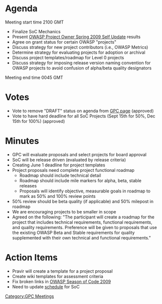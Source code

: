 # Agenda

Meeting start time 2100 GMT

  - Finalize SoC Mechanics
  - Present [OWASP Project Owner Spring 2009 Self
    Update](GPC_Project_Surveys_2009 "wikilink") results
  - Agree on grant status for certain OWASP "projects"
  - Discuss strategy for new project contributors (i.e., OWASP Metrics)
  - Determine strategy for evaluating projects for adoption or archival
  - Discuss project templates/roadmap for Level 0 projects
  - Discuss strategy for imposing release version naming convention for
    OWASP projects to avoid confusion of alpha/beta quality designators

Meeting end time 0045 GMT

# Votes

  - Vote to remove "DRAFT" status on agenda from [GPC
    page](:Category:Global_Projects_Committee "wikilink") (approved)
  - Vote to have hard deadline for all SoC Projects (Sept 15th for 50%,
    Dec 15th for 100%) (approved)

# Minutes

  - GPC will evaluate proposals and select projects for board approval
  - SoC will be release driven (evaluated by release criteria)
  - Creating June 1 deadline for project templates
  - Project proposals need complete project functional roadmap
      - Roadmap should include technical detail
      - Roadmap should include mile markers for alpha, beta, stable
        releases
      - Proposals will identify objective, measurable goals in roadmap
        to mark as 50% and 100% review points
  - 50% review should be beta quality (if applicable) and 50% milepost
    in roadmap
  - We are encouraging projects to be smaller in scope
  - Agreed on the following: "The participant will create a roadmap for
    the project that includes technical requirements, functional
    requirements, and quality requirements. Preference will be given to
    proposals that use the existing OWASP Beta and Stable requirements
    for quality supplemented with their own technical and functional
    requirements."

# Action Items

  - Pravir will create a template for a project proposal
  - Create wiki templates for assessment criteria
  - Fix broken links in [OWASP Season of Code
    2009](OWASP_Season_of_Code_2009 "wikilink")
  - Need to update
    [schedule](OWASP_Season_of_Code_2009#Schedule "wikilink") for SoC

[Category:GPC Meetings](Category:GPC_Meetings "wikilink")